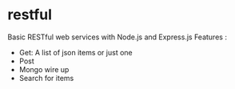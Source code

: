 # restful
Basic RESTful web services with Node.js and Express.js
Features :
- Get: A list of json items or  just one
- Post
- Mongo wire up
- Search for items

